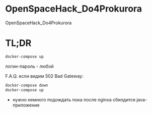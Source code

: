 # OpenSpaceHack_Do4Prokurora
OpenSpaceHack_Do4Prokurora
# TL;DR
```bash
docker-compose up 
```
логин-пароль - любой

F.A.Q.
если видим 502 Bad Gateway:
```bash
docker-compose down
docker-compose up
```
+ нужно немного подождать пока после nginxa сбилдится java-приложение 